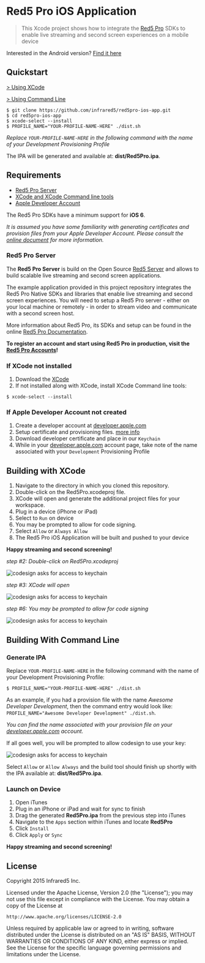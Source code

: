 Red5 Pro iOS Application
===
> This Xcode project shows how to integrate the [Red5 Pro](http://red5pro.com) SDKs to enable live streaming and second screen experiences on a mobile device

Interested in the Android version? [Find it here](http://infrared5.github.io/red5pro-android-app/)

Quickstart
---

[&gt; Using XCode](#building-with-xcode)

[&gt; Using Command Line](#building-with-command-line)

```
$ git clone https://github.com/infrared5/red5pro-ios-app.git
$ cd red5pro-ios-app
$ xcode-select --install
$ PROFILE_NAME="YOUR-PROFILE-NAME-HERE" ./dist.sh
```

_Replace `YOUR-PROFILE-NAME-HERE` in the following command with the name of your Development Provisioning Profile_

The IPA will be generated and available at: **dist/Red5Pro.ipa**.

Requirements
---

* [Red5 Pro Server](http://red5pro.com)
* [XCode and XCode Command line tools](https://itunes.apple.com/us/app/xcode/id497799835)
* [Apple Developer Account](http://developer.apple.com)

The Red5 Pro SDKs have a minimum support for **iOS 6**.

_It is assumed you have some familiarity with generating certificates and provision files from your Apple Developer Account. Please consult the [online document](https://developer.apple.com/library/ios/documentation/NetworkingInternet/Conceptual/RemoteNotificationsPG/Chapters/ProvisioningDevelopment.html) for more information._

### Red5 Pro Server
The __Red5 Pro Server__ is build on the Open Source [Red5 Server](https://github.com/Red5/red5-server) and allows to build scalable live streaming and second screen applications.

The example application provided in this project repository integrates the Red5 Pro Native SDKs  and libraries that enable live streaming and second screen experiences. You will need to setup a Red5 Pro server - either on your local machine or remotely - in order to stream video and communicate with a second screen host.

More information about Red5 Pro, its SDKs and setup can be found in the online [Red5 Pro Documentation](http://red5pro.com/docs/).

**To register an account and start using Red5 Pro in production, visit the [Red5 Pro Accounts](https://account.red5pro.com/register)!**

### If XCode not installed
1. Download the [XCode](https://itunes.apple.com/us/app/xcode/id497799835)
2. If not installed along with XCode, install XCode Command line tools:

```
$ xcode-select --install
```

### If Apple Developer Account not created
1. Create a developer account at [developer.apple.com](http://developer.apple.com)
2. Setup certificate and provisioning files. [more info](https://developer.apple.com/library/ios/documentation/IDEs/Conceptual/AppDistributionGuide/MaintainingCertificates/MaintainingCertificates.html)
3. Download developer certificate and place in our `Keychain`
4. While in your [developer.apple.com](http://developer.apple.com) account page, take note of the name associated with your `Development` Provisioning Profile

Building with XCode
---

1. Navigate to the directory in which you cloned this repository.
2. Double-click on the Red5Pro.xcodeproj file.
3. XCode will open and generate the additional project files for your workspace.
4. Plug in a device (iPhone or iPad)
5. Select to `Run` on device
6. You may be prompted to allow for code signing.
7. Select `Allow` or `Always Allow`
8. The Red5 Pro iOS Application will be built and pushed to your device

**Happy streaming and second screening!**

_step #2: Double-click on Red5Pro.xcodeproj_

![codesign asks for access to keychain](http://infrared5.github.io/red5pro-ios-app/images/xcode-setup-1.png)

_step #3: XCode will open_

![codesign asks for access to keychain](http://infrared5.github.io/red5pro-ios-app/images/xcode-setup-2.png)

_step #6: You may be prompted to allow for code signing_

![codesign asks for access to keychain](http://infrared5.github.io/red5pro-ios-app/images/xcode-setup-3.png)

Building With Command Line
---

### Generate IPA

Replace `YOUR-PROFILE-NAME-HERE` in the following command with the name of your Development Provisioning Profile:

```
$ PROFILE_NAME="YOUR-PROFILE-NAME-HERE" ./dist.sh
```

As an example, if you had a provision file with the name *Awesome Developer Development*, then the command entry would look like: `PROFILE_NAME="Awesome Developer Development" ./dist.sh`.

_You can find the name associated with your provision file on your [developer.apple.com](http://developer.apple.com) account._

If all goes well, you will be prompted to allow codesign to use your key:

![codesign asks for access to keychain](http://infrared5.github.io/red5pro-ios-app/images/xcode-setup-3.png)

Select `Allow` or `Allow Always` and the build tool should finish up shortly with the IPA available at: **dist/Red5Pro.ipa**.

### Launch on Device
1. Open iTunes
2. Plug in an iPhone or iPad and wait for sync to finish
3. Drag the generated **Red5Pro.ipa** from the previous step into iTunes
4. Navigate to the `Apps` section within iTunes and locate **Red5Pro**
5. Click `Install`
6. Click `Apply` or `Sync`

**Happy streaming and second screening!**

License
---
Copyright 2015 Infrared5 Inc.

Licensed under the Apache License, Version 2.0 (the "License");
you may not use this file except in compliance with the License.
You may obtain a copy of the License at

    http://www.apache.org/licenses/LICENSE-2.0

Unless required by applicable law or agreed to in writing, software
distributed under the License is distributed on an "AS IS" BASIS,
WITHOUT WARRANTIES OR CONDITIONS OF ANY KIND, either express or implied.
See the License for the specific language governing permissions and
limitations under the License.

